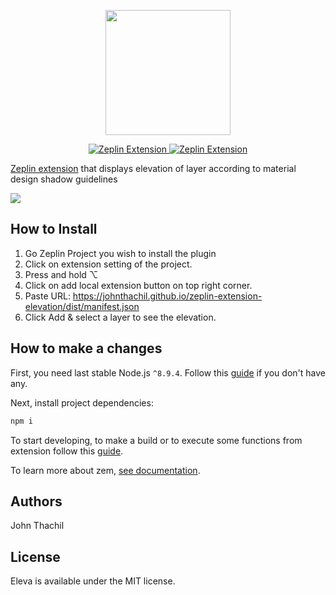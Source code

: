
<p align="center">
<img src="https://i.ibb.co/MR9M4jL/eleva2.png" width="200" />
</p>

<p align="center">
  <a href="https://extensions.zeplin.io">
    <img src="https://img.shields.io/badge/zeplin-extension-ffbe12.svg" alt="Zeplin Extension" />
  </a>

  <a href="https://extensions.zeplin.io">
    <img src="https://img.shields.io/badge/zeplin-extension-ffbe12.svg" alt="Zeplin Extension" />
  </a>
</p>

[Zeplin extension](https://extensions.zeplin.io/) that displays elevation of layer according to material design shadow guidelines

<img src="https://i.ibb.co/K9zKCdB/Screenshot-2019-09-11-at-8-24-01-PM.png"  />

## How to Install

1. Go Zeplin Project you wish to install the plugin
2. Click on extension setting of the project.
3. Press and hold ⌥ 
4. Click on add local extension button on top right corner.
5. Paste URL: https://johnthachil.github.io/zeplin-extension-elevation/dist/manifest.json
6. Click Add & select a layer to see the elevation.

## How to make a changes

First, you need last stable Node.js `^8.9.4`. Follow this [guide](https://github.com/creationix/nvm/blob/master/README.md#installation) if you don't have any.

Next, install project dependencies:

```bash
npm i
```

To start developing, to make a build or to execute some functions from extension follow this [guide](https://github.com/zeplin/zem#scripts).

To learn more about zem, [see documentation](https://github.com/zeplin/zem).

## Authors

John Thachil

## License

Eleva is available under the MIT license. 